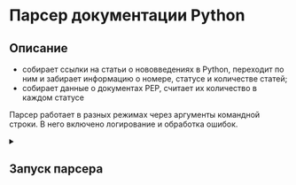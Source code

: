 # Парсер документации Python

## Описание

- собирает ссылки на статьи о нововведениях в Python, переходит по ним и
забирает информацию о номере, статусе и количестве статей;
- собирает данные о документах PEP, считает их количество в каждом статусе

Парсер работает в разных режимах через аргументы командной строки. В него
включено логирование и обработка ошибок.

<details>
  <summary><h2> Запуск парсера </h2></summary>
    ```bash
    scrapy crawl pep
    ```
